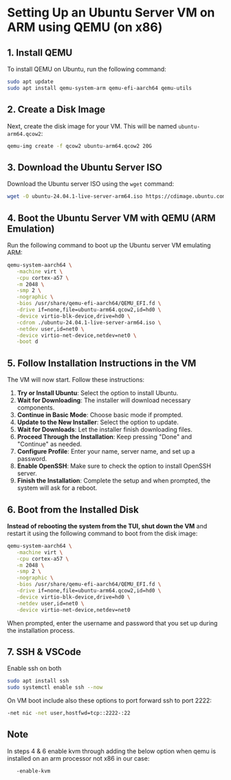 # Setting Up an Ubuntu Server VM on ARM using QEMU (on x86)

## 1. Install QEMU
To install QEMU on Ubuntu, run the following command:

```bash
sudo apt update
sudo apt install qemu-system-arm qemu-efi-aarch64 qemu-utils
```

## 2. Create a Disk Image
Next, create the disk image for your VM. This will be named `ubuntu-arm64.qcow2`:

```bash
qemu-img create -f qcow2 ubuntu-arm64.qcow2 20G
```

## 3. Download the Ubuntu Server ISO
Download the Ubuntu server ISO using the `wget` command:

```bash
wget -O ubuntu-24.04.1-live-server-arm64.iso https://cdimage.ubuntu.com/releases/24.04.1/release/ubuntu-24.04.1-live-server-arm64.iso
```

## 4. Boot the Ubuntu Server VM with QEMU (ARM Emulation)
Run the following command to boot up the Ubuntu server VM emulating ARM:

```bash
qemu-system-aarch64 \
   -machine virt \
   -cpu cortex-a57 \
   -m 2048 \
   -smp 2 \
   -nographic \
   -bios /usr/share/qemu-efi-aarch64/QEMU_EFI.fd \
   -drive if=none,file=ubuntu-arm64.qcow2,id=hd0 \
   -device virtio-blk-device,drive=hd0 \
   -cdrom ./ubuntu-24.04.1-live-server-arm64.iso \
   -netdev user,id=net0 \
   -device virtio-net-device,netdev=net0 \
   -boot d
```

## 5. Follow Installation Instructions in the VM
The VM will now start. Follow these instructions:

1. **Try or Install Ubuntu**: Select the option to install Ubuntu.
2. **Wait for Downloading**: The installer will download necessary components.
3. **Continue in Basic Mode**: Choose basic mode if prompted.
4. **Update to the New Installer**: Select the option to update.
5. **Wait for Downloads**: Let the installer finish downloading files.
6. **Proceed Through the Installation**: Keep pressing "Done" and "Continue" as needed.
7. **Configure Profile**: Enter your name, server name, and set up a password.
8. **Enable OpenSSH**: Make sure to check the option to install OpenSSH server.
9. **Finish the Installation**: Complete the setup and when prompted, the system will ask for a reboot.

## 6. Boot from the Installed Disk
**Instead of rebooting the system from the TUI, shut down the VM** and restart it using the following command to boot from the disk image:

```bash
qemu-system-aarch64 \
   -machine virt \
   -cpu cortex-a57 \
   -m 2048 \
   -smp 2 \
   -nographic \
   -bios /usr/share/qemu-efi-aarch64/QEMU_EFI.fd \
   -drive if=none,file=ubuntu-arm64.qcow2,id=hd0 \
   -device virtio-blk-device,drive=hd0 \
   -netdev user,id=net0 \
   -device virtio-net-device,netdev=net0
```
When prompted, enter the username and password that you set up during the installation process.

## 7. SSH & VSCode
Enable ssh on both
```bash
sudo apt install ssh
sudo systemctl enable ssh --now
```
On VM boot include also these options to port forward ssh to port 2222:
```bash
-net nic -net user,hostfwd=tcp::2222-:22
```

## Note
In steps 4 & 6 enable kvm through adding the below option when qemu is installed on an arm processor not x86 in our case:

```bash
   -enable-kvm
```
